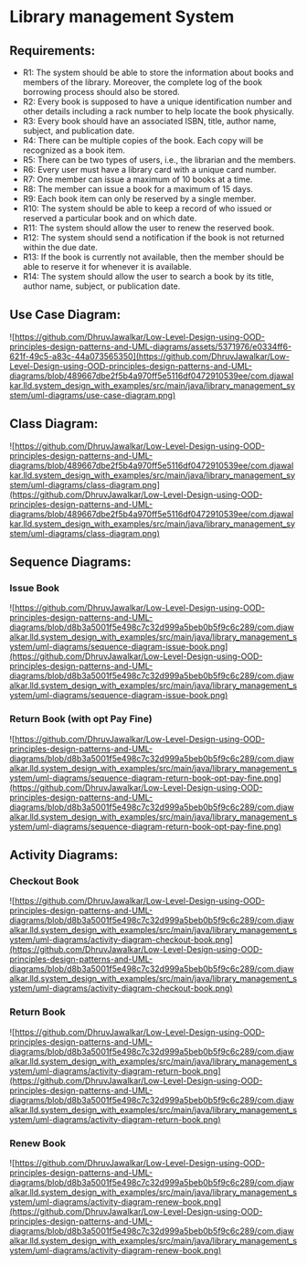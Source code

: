 # Library management System

## Requirements:

- R1: The system should be able to store the information about books and members of the library. Moreover, the complete log of the book borrowing process should also be stored.
- R2: Every book is supposed to have a unique identification number and other details including a rack number to help locate the book physically.
- R3: Every book should have an associated ISBN, title, author name, subject, and publication date.
- R4: There can be multiple copies of the book. Each copy will be recognized as a book item.
- R5: There can be two types of users, i.e., the librarian and the members.
- R6: Every user must have a library card with a unique card number.
- R7: One member can issue a maximum of 10 books at a time.
- R8: The member can issue a book for a maximum of 15 days.
- R9: Each book item can only be reserved by a single member.
- R10: The system should be able to keep a record of who issued or reserved a particular book and on which date.
- R11: The system should allow the user to renew the reserved book.
- R12: The system should send a notification if the book is not returned within the due date.
- R13: If the book is currently not available, then the member should be able to reserve it for whenever it is available.
- R14: The system should allow the user to search a book by its title, author name, subject, or publication date.

## Use Case Diagram:

![https://github.com/DhruvJawalkar/Low-Level-Design-using-OOD-principles-design-patterns-and-UML-diagrams/assets/5371976/e0334ff6-621f-49c5-a83c-44a073565350](https://github.com/DhruvJawalkar/Low-Level-Design-using-OOD-principles-design-patterns-and-UML-diagrams/blob/489667dbe2f5b4a970ff5e5116df0472910539ee/com.djawalkar.lld.system_design_with_examples/src/main/java/library_management_system/uml-diagrams/use-case-diagram.png)

## Class Diagram:

![https://github.com/DhruvJawalkar/Low-Level-Design-using-OOD-principles-design-patterns-and-UML-diagrams/blob/489667dbe2f5b4a970ff5e5116df0472910539ee/com.djawalkar.lld.system_design_with_examples/src/main/java/library_management_system/uml-diagrams/class-diagram.png](https://github.com/DhruvJawalkar/Low-Level-Design-using-OOD-principles-design-patterns-and-UML-diagrams/blob/489667dbe2f5b4a970ff5e5116df0472910539ee/com.djawalkar.lld.system_design_with_examples/src/main/java/library_management_system/uml-diagrams/class-diagram.png)

## Sequence Diagrams:

### Issue Book
![https://github.com/DhruvJawalkar/Low-Level-Design-using-OOD-principles-design-patterns-and-UML-diagrams/blob/d8b3a5001f5e498c7c32d999a5beb0b5f9c6c289/com.djawalkar.lld.system_design_with_examples/src/main/java/library_management_system/uml-diagrams/sequence-diagram-issue-book.png](https://github.com/DhruvJawalkar/Low-Level-Design-using-OOD-principles-design-patterns-and-UML-diagrams/blob/d8b3a5001f5e498c7c32d999a5beb0b5f9c6c289/com.djawalkar.lld.system_design_with_examples/src/main/java/library_management_system/uml-diagrams/sequence-diagram-issue-book.png)

### Return Book (with opt Pay Fine) 
![https://github.com/DhruvJawalkar/Low-Level-Design-using-OOD-principles-design-patterns-and-UML-diagrams/blob/d8b3a5001f5e498c7c32d999a5beb0b5f9c6c289/com.djawalkar.lld.system_design_with_examples/src/main/java/library_management_system/uml-diagrams/sequence-diagram-return-book-opt-pay-fine.png](https://github.com/DhruvJawalkar/Low-Level-Design-using-OOD-principles-design-patterns-and-UML-diagrams/blob/d8b3a5001f5e498c7c32d999a5beb0b5f9c6c289/com.djawalkar.lld.system_design_with_examples/src/main/java/library_management_system/uml-diagrams/sequence-diagram-return-book-opt-pay-fine.png)

## Activity Diagrams:

### Checkout Book
![https://github.com/DhruvJawalkar/Low-Level-Design-using-OOD-principles-design-patterns-and-UML-diagrams/blob/d8b3a5001f5e498c7c32d999a5beb0b5f9c6c289/com.djawalkar.lld.system_design_with_examples/src/main/java/library_management_system/uml-diagrams/activity-diagram-checkout-book.png](https://github.com/DhruvJawalkar/Low-Level-Design-using-OOD-principles-design-patterns-and-UML-diagrams/blob/d8b3a5001f5e498c7c32d999a5beb0b5f9c6c289/com.djawalkar.lld.system_design_with_examples/src/main/java/library_management_system/uml-diagrams/activity-diagram-checkout-book.png)

### Return Book
![https://github.com/DhruvJawalkar/Low-Level-Design-using-OOD-principles-design-patterns-and-UML-diagrams/blob/d8b3a5001f5e498c7c32d999a5beb0b5f9c6c289/com.djawalkar.lld.system_design_with_examples/src/main/java/library_management_system/uml-diagrams/activity-diagram-return-book.png](https://github.com/DhruvJawalkar/Low-Level-Design-using-OOD-principles-design-patterns-and-UML-diagrams/blob/d8b3a5001f5e498c7c32d999a5beb0b5f9c6c289/com.djawalkar.lld.system_design_with_examples/src/main/java/library_management_system/uml-diagrams/activity-diagram-return-book.png)

### Renew Book
![https://github.com/DhruvJawalkar/Low-Level-Design-using-OOD-principles-design-patterns-and-UML-diagrams/blob/d8b3a5001f5e498c7c32d999a5beb0b5f9c6c289/com.djawalkar.lld.system_design_with_examples/src/main/java/library_management_system/uml-diagrams/activity-diagram-renew-book.png](https://github.com/DhruvJawalkar/Low-Level-Design-using-OOD-principles-design-patterns-and-UML-diagrams/blob/d8b3a5001f5e498c7c32d999a5beb0b5f9c6c289/com.djawalkar.lld.system_design_with_examples/src/main/java/library_management_system/uml-diagrams/activity-diagram-renew-book.png)